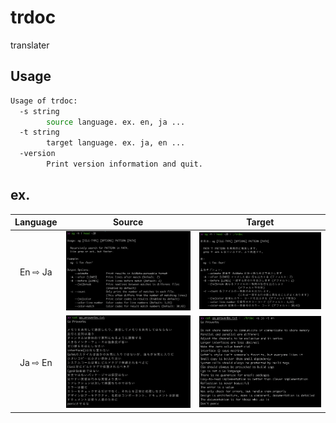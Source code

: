# trdoc

translater

## Usage
```bash
Usage of trdoc:
  -s string
    	source language. ex. en, ja ...
  -t string
    	target language. ex. ja, en ...
  -version
    	Print version information and quit.
```

## ex.

Language | Source                   | Target
:-------:|:------------------------:|:-------------------------:
En ⇨ Ja  | ![](images/1_source.png) | ![](images/1_target.png)
Ja ⇨ En  | ![](images/2_source.png) | ![](images/2_target.png)

